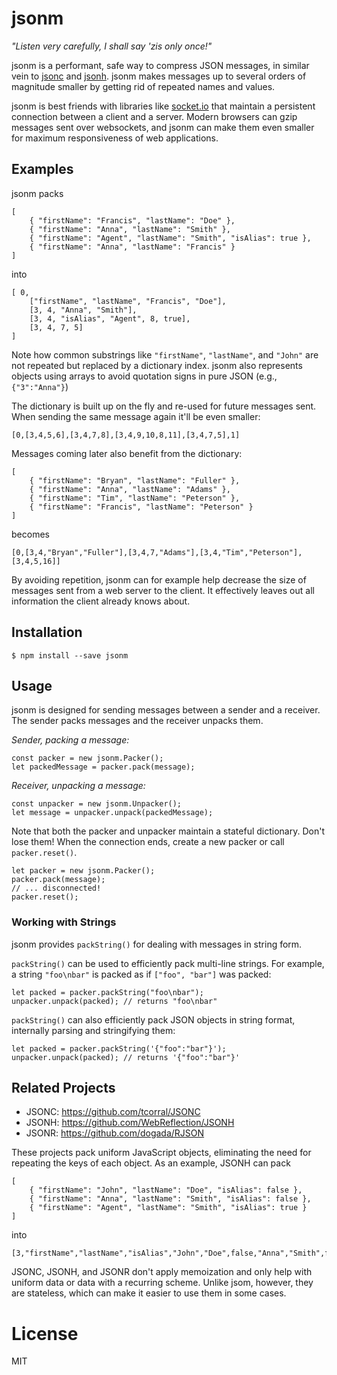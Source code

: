 jsonm
=====

_"Listen very carefully, I shall say 'zis only once!"_

jsonm is a performant, safe way to compress JSON messages,
in similar vein to [jsonc](https://github.com/tcorral/JSONC) and
[jsonh](https://github.com/WebReflection/JSONH). jsonm makes messages up
to several orders of magnitude smaller by getting rid of repeated
names and values.

jsonm is best friends with libraries like [socket.io](http://socket.io/) that
maintain a persistent connection between a client and a server. Modern
browsers can gzip messages sent over websockets, and jsonm can make them
even smaller for maximum responsiveness of web applications.

## Examples

jsonm packs

```
[
    { "firstName": "Francis", "lastName": "Doe" },
    { "firstName": "Anna", "lastName": "Smith" },
    { "firstName": "Agent", "lastName": "Smith", "isAlias": true },
    { "firstName": "Anna", "lastName": "Francis" }
]
```

into 

```
[ 0,
    ["firstName", "lastName", "Francis", "Doe"],
    [3, 4, "Anna", "Smith"],
    [3, 4, "isAlias", "Agent", 8, true],
    [3, 4, 7, 5]
]
```

Note how common substrings like `"firstName"`, `"lastName"`, and `"John"` are not
repeated but replaced by a dictionary index. jsonm also represents objects
using arrays to avoid quotation signs in pure JSON (e.g., `{"3":"Anna"}`)

The dictionary is built up on the fly and re-used for future messages sent.
When sending the same message again it'll be even smaller:

```
[0,[3,4,5,6],[3,4,7,8],[3,4,9,10,8,11],[3,4,7,5],1]
```

Messages coming later also benefit from the dictionary:

```
[
    { "firstName": "Bryan", "lastName": "Fuller" },
    { "firstName": "Anna", "lastName": "Adams" },
    { "firstName": "Tim", "lastName": "Peterson" },
    { "firstName": "Francis", "lastName": "Peterson" }
]
```

becomes

```
[0,[3,4,"Bryan","Fuller"],[3,4,7,"Adams"],[3,4,"Tim","Peterson"],[3,4,5,16]]
```

By avoiding repetition, jsonm can for example help decrease the size of messages
sent from a web server to the client. It effectively leaves out all information
the client already knows about.

## Installation

```
$ npm install --save jsonm
```

## Usage

jsonm is designed for sending messages between a sender and a receiver.
The sender packs messages and the receiver unpacks them.

_Sender, packing a message:_

```
const packer = new jsonm.Packer();
let packedMessage = packer.pack(message);
```

_Receiver, unpacking a message:_

```
const unpacker = new jsonm.Unpacker();
let message = unpacker.unpack(packedMessage);
```

Note that both the packer and unpacker maintain a stateful dictionary.
Don't lose them! When the connection ends, create a new packer or call
`packer.reset()`.

```
let packer = new jsonm.Packer();
packer.pack(message);
// ... disconnected!
packer.reset();
```

### Working with Strings

jsonm provides `packString()` for dealing with messages in string form.

`packString()` can be used to efficiently pack multi-line strings. For
example, a string `"foo\nbar"` is packed as if `["foo", "bar"]` was packed:

```
let packed = packer.packString("foo\nbar");
unpacker.unpack(packed); // returns "foo\nbar"
```

`packString()` can also efficiently pack JSON objects in string format,
internally parsing and stringifying them:

```
let packed = packer.packString('{"foo":"bar"}');
unpacker.unpack(packed); // returns '{"foo":"bar"}'
```

## Related Projects

- JSONC: https://github.com/tcorral/JSONC
- JSONH: https://github.com/WebReflection/JSONH
- JSONR: https://github.com/dogada/RJSON

These projects pack uniform JavaScript objects, eliminating the
need for repeating the keys of each object. As an example, JSONH can pack

```
[
    { "firstName": "John", "lastName": "Doe", "isAlias": false },
    { "firstName": "Anna", "lastName": "Smith", "isAlias": false },
    { "firstName": "Agent", "lastName": "Smith", "isAlias": true }
]
```

into

```
[3,"firstName","lastName","isAlias","John","Doe",false,"Anna","Smith",false,"Agent","Smith",true]
```

JSONC, JSONH, and JSONR don't apply memoization and only help with uniform data
or data with a recurring scheme. Unlike jsom, however, they are stateless, which
can make it easier to use them in some cases.

# License

MIT

